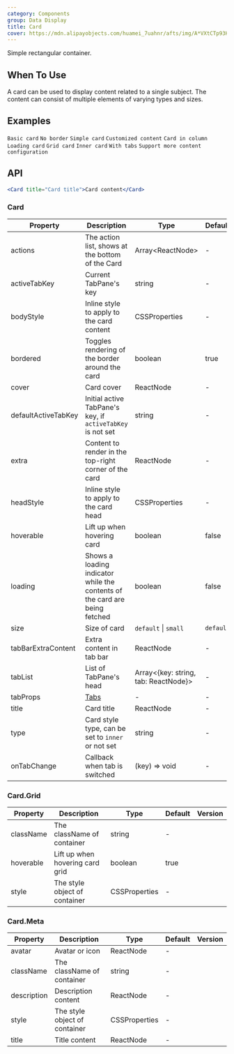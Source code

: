 ```yaml
---
category: Components
group: Data Display
title: Card
cover: https://mdn.alipayobjects.com/huamei_7uahnr/afts/img/A*VXtCTp93KPAAAAAAAAAAAAAADrJ8AQ/original
---
```


Simple rectangular container.

## When To Use

A card can be used to display content related to a single subject. The content can consist of multiple elements of varying types and sizes.

## Examples

<!-- prettier-ignore -->
<code src="./demo/basic.tsx">Basic card</code>
<code src="./demo/border-less.tsx">No border</code>
<code src="./demo/simple.tsx">Simple card</code>
<code src="./demo/flexible-content.tsx">Customized content</code>
<code src="./demo/in-column.tsx">Card in column</code>
<code src="./demo/loading.tsx">Loading card</code>
<code src="./demo/grid-card.tsx">Grid card</code>
<code src="./demo/inner.tsx">Inner card</code>
<code src="./demo/tabs.tsx">With tabs</code>
<code src="./demo/meta.tsx">Support more content configuration</code>

## API

```jsx
<Card title="Card title">Card content</Card>
```

### Card

| Property | Description | Type | Default | Version |
| --- | --- | --- | --- | --- |
| actions | The action list, shows at the bottom of the Card | Array&lt;ReactNode> | - |  |
| activeTabKey | Current TabPane's key | string | - |  |
| bodyStyle | Inline style to apply to the card content | CSSProperties | - |  |
| bordered | Toggles rendering of the border around the card | boolean | true |  |
| cover | Card cover | ReactNode | - |  |
| defaultActiveTabKey | Initial active TabPane's key, if `activeTabKey` is not set | string | - |  |
| extra | Content to render in the top-right corner of the card | ReactNode | - |  |
| headStyle | Inline style to apply to the card head | CSSProperties | - |  |
| hoverable | Lift up when hovering card | boolean | false |  |
| loading | Shows a loading indicator while the contents of the card are being fetched | boolean | false |  |
| size | Size of card | `default` \| `small` | `default` |  |
| tabBarExtraContent | Extra content in tab bar | ReactNode | - |  |
| tabList | List of TabPane's head | Array&lt;{key: string, tab: ReactNode}> | - |  |
| tabProps | [Tabs](/components/tabs/#tabs) | - | - |  |
| title | Card title | ReactNode | - |  |
| type | Card style type, can be set to `inner` or not set | string | - |  |
| onTabChange | Callback when tab is switched | (key) => void | - |  |

### Card.Grid

| Property  | Description                     | Type          | Default | Version |
| --------- | ------------------------------- | ------------- | ------- | ------- |
| className | The className of container      | string        | -       |         |
| hoverable | Lift up when hovering card grid | boolean       | true    |         |
| style     | The style object of container   | CSSProperties | -       |         |

### Card.Meta

| Property    | Description                   | Type          | Default | Version |
| ----------- | ----------------------------- | ------------- | ------- | ------- |
| avatar      | Avatar or icon                | ReactNode     | -       |         |
| className   | The className of container    | string        | -       |         |
| description | Description content           | ReactNode     | -       |         |
| style       | The style object of container | CSSProperties | -       |         |
| title       | Title content                 | ReactNode     | -       |         |
